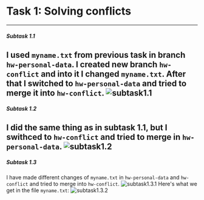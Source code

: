 # Task 1: Solving conflicts
---
##### Subtask 1.1
I used ```myname.txt``` from previous task in branch ```hw-personal-data```. I created new branch ```hw-conflict``` and into it I changed ```myname.txt```. After that I switched to ```hw-personal-data``` and tried to merge it into ```hw-conflict```.
![subtask1.1](screenshots/task1.1.png)
---
##### Subtask 1.2
I did the same thing as in subtask 1.1, but I swithced to ```hw-conflict``` and tried to merge in ```hw-personal-data```.
![subtask1.2](screenshots/task1.2.png)
---
##### Subtask 1.3
I have made different changes of ```myname.txt``` in ```hw-personal-data``` and ```hw-conflict``` and tried to merge into ```hw-conflict```.
![subtask1.3.1](screenshots/task1.3.1.png)
Here's what we get in the file ```myname.txt```:
![subtask1.3.2](screenshots/task1.3.2.png)